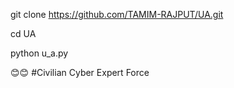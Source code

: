 git clone https://github.com/TAMIM-RAJPUT/UA.git 

cd UA 

python u_a.py 

😊😊
#Civilian Cyber Expert Force
